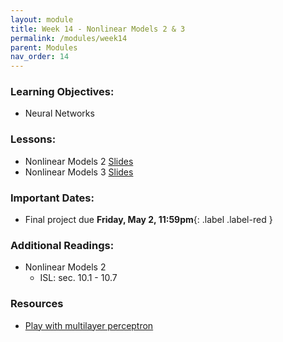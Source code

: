 ```yaml
---
layout: module
title: Week 14 - Nonlinear Models 2 & 3
permalink: /modules/week14
parent: Modules
nav_order: 14
---
```


### Learning Objectives:
* Neural Networks

### Lessons:
* Nonlinear Models 2 [Slides]()
* Nonlinear Models 3 [Slides]()

### Important Dates:
* Final project due **Friday, May 2, 11:59pm**{: .label .label-red }

### Additional Readings:
* Nonlinear Models 2
    * ISL: sec. 10.1 - 10.7

### Resources
* [Play with multilayer perceptron](https://playground.tensorflow.org/)


